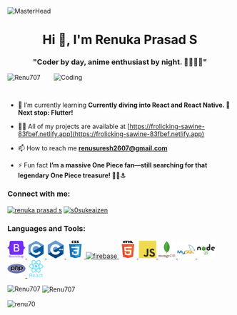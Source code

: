 ![MasterHead](https://i.pinimg.com/originals/40/e7/c9/40e7c922861cd619e373f68e491fa0ce.jpg)

<h1 align="center">Hi 👋, I'm Renuka Prasad S</h1>
<h3 align="center">"Coder by day, anime enthusiast by night. 🌟👨‍💻🎥"</h3>
<img align="right" alt="Coding" width="400" src="https://i.pinimg.com/736x/d3/88/4c/d3884c7daabe848c2104b608fe5f2f2b.jpg">


<p align="left"> <img src="https://komarev.com/ghpvc/?username=Renu707&label=Profile%20views&color=0e75b6&style=flat" alt="Renu707" /> </p>

<p align="left"> <a href="https://twitter.com/" target="RenukaprasadS18"><img src="https://img.shields.io/twitter/follow/?logo=twitter&style=for-the-badge" alt="" /></a> </p>

- 🌱 I’m currently learning **Currently diving into React and React Native. 🚀 Next stop: Flutter!**

- 👨‍💻 All of my projects are available at [https://frolicking-sawine-83fbef.netlify.app](https://frolicking-sawine-83fbef.netlify.app)

- 📫 How to reach me **renusuresh2607@gmail.com**

- ⚡ Fun fact **I’m a massive One Piece fan—still searching for that legendary One Piece treasure! 🏴‍☠️⚓️**

<h3 align="left">Connect with me:</h3>
<p align="left">
<a href="https://linkedin.com/in/renuka prasad s" target="blank"><img align="center" src="https://raw.githubusercontent.com/rahuldkjain/github-profile-readme-generator/master/src/images/icons/Social/linked-in-alt.svg" alt="renuka prasad s" height="30" width="40" /></a>
<a href="https://www.leetcode.com/s0sukeaizen" target="blank"><img align="center" src="https://raw.githubusercontent.com/rahuldkjain/github-profile-readme-generator/master/src/images/icons/Social/leet-code.svg" alt="s0sukeaizen" height="30" width="40" /></a>
</p>

<h3 align="left">Languages and Tools:</h3>
<p align="left"> <a href="https://getbootstrap.com" target="_blank" rel="noreferrer"> <img src="https://raw.githubusercontent.com/devicons/devicon/master/icons/bootstrap/bootstrap-plain-wordmark.svg" alt="bootstrap" width="40" height="40"/> </a> <a href="https://www.cprogramming.com/" target="_blank" rel="noreferrer"> <img src="https://raw.githubusercontent.com/devicons/devicon/master/icons/c/c-original.svg" alt="c" width="40" height="40"/> </a> <a href="https://www.w3schools.com/cpp/" target="_blank" rel="noreferrer"> <img src="https://raw.githubusercontent.com/devicons/devicon/master/icons/cplusplus/cplusplus-original.svg" alt="cplusplus" width="40" height="40"/> </a> <a href="https://www.w3schools.com/css/" target="_blank" rel="noreferrer"> <img src="https://raw.githubusercontent.com/devicons/devicon/master/icons/css3/css3-original-wordmark.svg" alt="css3" width="40" height="40"/> </a> <a href="https://firebase.google.com/" target="_blank" rel="noreferrer"> <img src="https://www.vectorlogo.zone/logos/firebase/firebase-icon.svg" alt="firebase" width="40" height="40"/> </a> <a href="https://www.w3.org/html/" target="_blank" rel="noreferrer"> <img src="https://raw.githubusercontent.com/devicons/devicon/master/icons/html5/html5-original-wordmark.svg" alt="html5" width="40" height="40"/> </a> <a href="https://developer.mozilla.org/en-US/docs/Web/JavaScript" target="_blank" rel="noreferrer"> <img src="https://raw.githubusercontent.com/devicons/devicon/master/icons/javascript/javascript-original.svg" alt="javascript" width="40" height="40"/> </a> <a href="https://www.mongodb.com/" target="_blank" rel="noreferrer"> <img src="https://raw.githubusercontent.com/devicons/devicon/master/icons/mongodb/mongodb-original-wordmark.svg" alt="mongodb" width="40" height="40"/> </a> <a href="https://www.mysql.com/" target="_blank" rel="noreferrer"> <img src="https://raw.githubusercontent.com/devicons/devicon/master/icons/mysql/mysql-original-wordmark.svg" alt="mysql" width="40" height="40"/> </a> <a href="https://nodejs.org" target="_blank" rel="noreferrer"> <img src="https://raw.githubusercontent.com/devicons/devicon/master/icons/nodejs/nodejs-original-wordmark.svg" alt="nodejs" width="40" height="40"/> </a> <a href="https://www.php.net" target="_blank" rel="noreferrer"> <img src="https://raw.githubusercontent.com/devicons/devicon/master/icons/php/php-original.svg" alt="php" width="40" height="40"/> </a> <a href="https://reactjs.org/" target="_blank" rel="noreferrer"> <img src="https://raw.githubusercontent.com/devicons/devicon/master/icons/react/react-original-wordmark.svg" alt="react" width="40" height="40"/> </a> </p>

<p><img align="left" src="https://github-readme-stats.vercel.app/api/top-langs?username=Renu707&show_icons=true&locale=en&layout=compact" alt="Renu707" /></p>

<p>&nbsp;<img align="center" src="https://github-readme-stats.vercel.app/api?username=Renu707&show_icons=true&locale=en" alt="Renu707" /></p>

<p><img align="center" src="https://github-readme-streak-stats.herokuapp.com/?user=Renu707&" alt="renu70" /></p>


<!--
**Renu707/Renu707** is a ✨ _special_ ✨ repository because its `README.md` (this file) appears on your GitHub profile.

Here are some ideas to get you started:

- 🔭 I’m currently working on ...
- 🌱 I’m currently learning ...
- 👯 I’m looking to collaborate on ...
- 🤔 I’m looking for help with ...
- 💬 Ask me about ...
- 📫 How to reach me: ...
- 😄 Pronouns: ...
- ⚡ Fun fact: ...
-->
